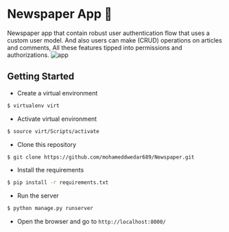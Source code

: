 # Newspaper App 📃
Newspaper app that contain robust user authentication flow that uses a custom user model. And also users can make (CRUD) operations on articles and comments, All these features tipped into permissions and authorizations.
![app](https://github.com/mohameddwedar689/Newspaper/assets/77099631/c9dc63d7-d749-4103-bb9c-f68478613b5c)
## Getting Started
- Create a virtual environment
```bash
$ virtualenv virt
```
- Activate virtual environment
```bash
$ source virt/Scripts/activate
```
- Clone this repository
```bash
$ git clone https://github.com/mohameddwedar689/Newspaper.git
```
- Install the requirements
```bash
$ pip install -r requirements.txt
```
- Run the server
```bash
$ python manage.py runserver
```
- Open the browser and go to `http://localhost:8000/`

